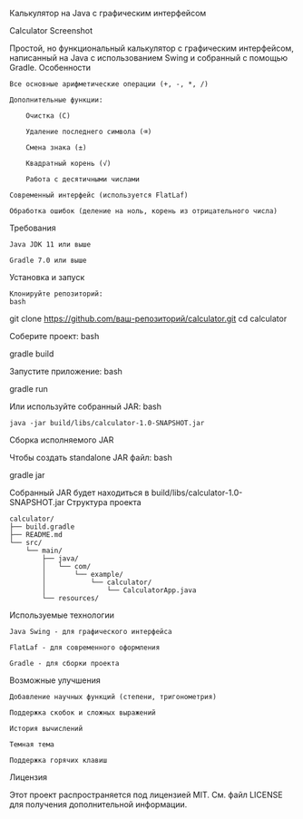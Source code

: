 Калькулятор на Java с графическим интерфейсом

Calculator Screenshot

Простой, но функциональный калькулятор с графическим интерфейсом, написанный на Java с использованием Swing и собранный с помощью Gradle.
Особенности

    Все основные арифметические операции (+, -, *, /)

    Дополнительные функции:

        Очистка (C)

        Удаление последнего символа (⌫)

        Смена знака (±)

        Квадратный корень (√)

        Работа с десятичными числами

    Современный интерфейс (используется FlatLaf)

    Обработка ошибок (деление на ноль, корень из отрицательного числа)

Требования

    Java JDK 11 или выше

    Gradle 7.0 или выше

Установка и запуск

    Клонируйте репозиторий:
    bash

git clone https://github.com/ваш-репозиторий/calculator.git
cd calculator

Соберите проект:
bash

gradle build

Запустите приложение:
bash

gradle run

Или используйте собранный JAR:
bash

    java -jar build/libs/calculator-1.0-SNAPSHOT.jar

Сборка исполняемого JAR

Чтобы создать standalone JAR файл:
bash

gradle jar

Собранный JAR будет находиться в build/libs/calculator-1.0-SNAPSHOT.jar
Структура проекта

```
calculator/
├── build.gradle
├── README.md
└── src/
    └── main/
        ├── java/
        │   └── com/
        │       └── example/
        │           └── calculator/
        │               └── CalculatorApp.java
        └── resources/
```

Используемые технологии

    Java Swing - для графического интерфейса

    FlatLaf - для современного оформления

    Gradle - для сборки проекта

Возможные улучшения

    Добавление научных функций (степени, тригонометрия)

    Поддержка скобок и сложных выражений

    История вычислений

    Темная тема

    Поддержка горячих клавиш

Лицензия

Этот проект распространяется под лицензией MIT. См. файл LICENSE для получения дополнительной информации.
